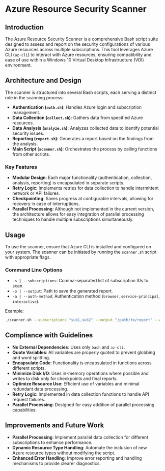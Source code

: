 # Azure Resource Security Scanner

## Introduction
The Azure Resource Security Scanner is a comprehensive Bash script suite designed to assess and report on the security configurations of various Azure resources across multiple subscriptions. This tool leverages Azure CLI (`az-cli`) to interact with Azure resources, ensuring compatibility and ease of use within a Windows 10 Virtual Desktop Infrastructure (VDI) environment.

## Architecture and Design
The scanner is structured into several Bash scripts, each serving a distinct role in the scanning process:

- **Authentication (`auth.sh`)**: Handles Azure login and subscription management.
- **Data Collection (`collect.sh`)**: Gathers data from specified Azure resources.
- **Data Analysis (`analyze.sh`)**: Analyzes collected data to identify potential security issues.
- **Reporting (`report.sh`)**: Generates a report based on the findings from the analysis.
- **Main Script (`scanner.sh`)**: Orchestrates the process by calling functions from other scripts.

### Key Features
- **Modular Design**: Each major functionality (authentication, collection, analysis, reporting) is encapsulated in separate scripts.
- **Retry Logic**: Implements retries for data collection to handle intermittent network or API failures.
- **Checkpointing**: Saves progress at configurable intervals, allowing for recovery in case of interruptions.
- **Parallel Processing**: Although not implemented in the current version, the architecture allows for easy integration of parallel processing techniques to handle multiple subscriptions simultaneously.

## Usage
To use the scanner, ensure that Azure CLI is installed and configured on your system. The scanner can be initiated by running the `scanner.sh` script with appropriate flags.

### Command Line Options
- `-s | --subscriptions`: Comma-separated list of subscription IDs to scan.
- `-o | --output`: Path to save the generated report.
- `-a | --auth-method`: Authentication method (`browser`, `service-principal`, `interactive`).

Example:
```bash
./scanner.sh --subscriptions "sub1,sub2" --output "/path/to/report" --auth-method "service-principal"
```

## Compliance with Guidelines
- **No External Dependencies**: Uses only `bash` and `az-cli`.
- **Quote Variables**: All variables are properly quoted to prevent globbing and word splitting.
- **Encapsulate Code**: Functionality is encapsulated in functions across different scripts.
- **Minimize Disk I/O**: Uses in-memory operations where possible and writes to disk only for checkpoints and final reports.
- **Optimize Resource Use**: Efficient use of variables and minimal redundant data processing.
- **Retry Logic**: Implemented in data collection functions to handle API request failures.
- **Parallel Processing**: Designed for easy addition of parallel processing capabilities.

## Improvements and Future Work
- **Parallel Processing**: Implement parallel data collection for different subscriptions to enhance performance.
- **Dynamic Resource Type Handling**: Automate the inclusion of new Azure resource types without modifying the script.
- **Enhanced Error Handling**: Improve error reporting and handling mechanisms to provide clearer diagnostics.
